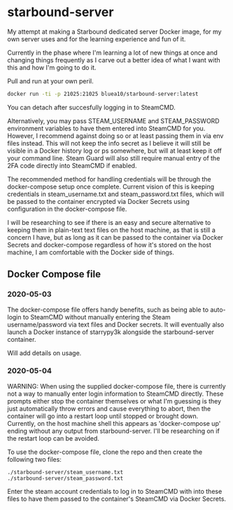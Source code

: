 # starbound-server

My attempt at making a Starbound dedicated server Docker image, for my own server uses and for the learning experience and fun of it.

Currently in the phase where I'm learning a lot of new things at once and changing things frequently as I carve out a better idea of what I want with this and how I'm going to do it.

Pull and run at your own peril.

```bash
docker run -ti -p 21025:21025 bluea10/starbound-server:latest
```

You can detach after succesfully logging in to SteamCMD.

Alternatively, you may pass STEAM_USERNAME and STEAM_PASSWORD environment variables to have them entered into SteamCMD for you. However, I recommend against doing so or at least passing them in via env files instead. This will not keep the info secret as I believe it will still be visible in a Docker history log or ps somewhere, but will at least keep it off your command line. Steam Guard will also still require manual entry of the 2FA code directly into SteamCMD if enabled.

The recommended method for handling credentials will be through the docker-compose setup once complete. Current vision of this is keeping credentials in steam_username.txt and steam_password.txt files, which will be passed to the container encrypted via Docker Secrets using configuration in the docker-compose file.

I will be researching to see if there is an easy and secure alternative to keeping them in plain-text text files on the host machine, as that is still a concern I have, but as long as it can be passed to the container via Docker Secrets and docker-compose regardless of how it's stored on the host machine, I am comfortable with the Docker side of things.

## Docker Compose file

### 2020-05-03

The docker-compose file offers handy benefits, such as being able to auto-login to SteamCMD without manually entering the Steam username/password via text files and Docker secrets. It will eventually also launch a Docker instance of starrypy3k alongside the starbound-server container.

Will add details on usage.

### 2020-05-04

WARNING: When using the supplied docker-compose file, there is currently not a way to manually enter login information to SteamCMD directly. These prompts either stop the container themselves or what I'm guessing is they just automatically throw errors and cause everything to abort, then the container will go into a restart loop until stopped or brought down. Currently, on the host machine shell this appears as 'docker-compose up' ending without any output from starbound-server.
I'll be researching on if the restart loop can be avoided.

To use the docker-compose file, clone the repo and then create the following two files:

```
./starbound-server/steam_username.txt
./starbound-server/steam_password.txt
```

Enter the steam account credentials to log in to SteamCMD with into these files to have them passed to the container's SteamCMD via Docker Secrets.
